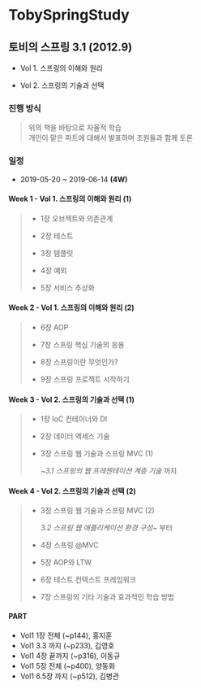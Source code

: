 # TobySpringStudy



## 토비의 스프링 3.1 (2012.9)

- Vol 1. 스프링의 이해와 원리

- Vol 2. 스프링의 기술과 선택

  

### 진행 방식

> 위의 책을 바탕으로 자율적 학습  
> 개인이 맡은 파트에 대해서 발표하며 조원들과 함께 토론  



### 일정

- 2019-05-20 ~ 2019-06-14   **(4W)**



#### Week 1 - Vol 1. 스프링의 이해와 원리 (1) 

> - 1장 오브젝트와 의존관계
>
> - 2장 테스트
>
> - 3장 템플릿
>
> - 4장 예외
>
> - 5장 서비스 추상화


#### Week 2 - Vol 1. 스프링의 이해와 원리 (2)

> - 6장 AOP
>
> - 7장 스프링 핵심 기술의 응용
>
> - 8장 스프링이란 무엇인가?
>
> - 9장 스프링 프로젝트 시작하기
>

#### Week 3 - Vol 2. 스프링의 기술과 선택 (1)

> - 1장 IoC 컨테이너와 DI
>
> - 2장 데이터 액세스 기술
>
> - 3장 스프링 웹 기술과 스프링 MVC (1)
>
>   _~3.1 스프링의 웹 프레젠테이션 계층 기술_ 까지

#### Week 4 - Vol 2. 스프링의 기술과 선택 (2)

> - 3장 스프링 웹 기술과 스프링 MVC (2) 
>
>   _3.2 스프링 웹 애플리케이션 환경 구성~_ 부터
>
> - 4장 스프링 @MVC
>
> - 5장 AOP와 LTW
>
> - 6장 테스트 컨텍스트 프레임워크
>
> - 7장 스프링의 기타 기술과 효과적인 학습 방법
>


#### PART

- Vol1 1장 전체 (~p144), 홍지훈
- Vol1 3.3 까지 (~p233), 김영호
- Vol1 4장 끝까지 (~p316), 이동규
- Vol1 5장 전체 (~p400), 양동화
- Vol1 6.5장 까지 (~p512), 김병관
